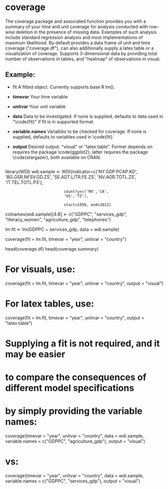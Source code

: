 # coverage

The coverage package and associated function provides you with a summary of your time and unit coverage for analysis conducted with row-wise deletion in the presence of missing data. Examples of such analysis include standard regression analysis and most implementations of maximum likelihood. By default provides a data frame of unit and time coverage ("coverage.df"), can also additionally supply a latex table or a visualization of coverage. Supports 3-dimensional data by providing total number of observations in tables, and "heatmap" of observations in visual.

## Example: 

* fit A fitted object. Currently supports base R lm().
* **timevar** Your time variable
* **unitvar** Your unit variable
* **data** Data to be investigated. If none is supplied, defaults to data used in "\code{fit}" if fit is in supported format.
* **variable.names** Variables to be checked for coverage. If none is supplied, defaults to variables used in \code{fit}.
* **output** Desired output: "visual" or "latex.table". Former depends on requires the package \code{ggplot2}, latter requires the package \code{stargazer}, both available on CRAN.

   ```R
library(WDI)
wdi.sample <- WDI(indicator=c('NY.GDP.PCAP.KD',
                              'BG.GSR.NFSV.GD.ZS',
                              'SE.ADT.LITR.FE.ZS',
                              'NV.AGR.TOTL.ZS',
                              'IT.TEL.TOTL.P3'),

                              country=c('MX','CA',
                              'US','TZ'),

                              start=1950, end=2012)

 colnames(wdi.sample)[4:8] <- c("GDPPC",
                                "services_gdp",
                                "literacy_women",
                                "agriculture_gdp",
                                "telephones")

lm.fit <- lm(GDPPC ~ services_gdp, data = wdi.sample)

 coverage(fit = lm.fit, timevar = "year",
          unitvar = "country")

 head(coverage.df)
 head(coverage.summary)

 # For visuals, use:
 coverage(fit = lm.fit, timevar = "year",
          unitvar = "country", output = "visual")

 # For latex tables, use:
 coverage(fit = lm.fit, timevar = "year",
          unitvar = "country", output = "latex.table")

 # Supplying a fit is not required, and it may be easier
 # to compare the consequences of different model specifications
 # by simply providing the variable names:
 coverage(timevar = "year", unitvar = "country",
          data = wdi.sample,
          variable.names = c("GDPPC",
                             "agriculture_gdp"),
          output = "visual")

 # vs:
 coverage(timevar = "year", unitvar = "country",
          data = wdi.sample,
          variable.names = c("GDPPC",
          "services_gdp"),
          output = "visual")

   ```
